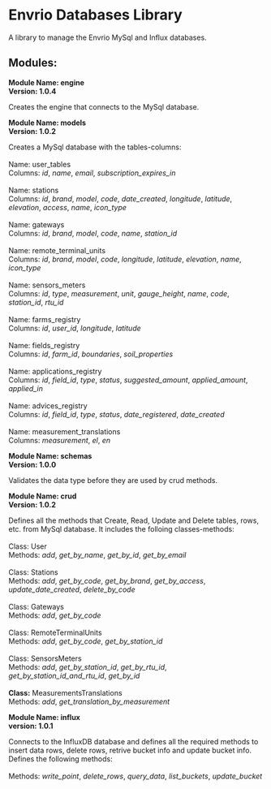 # Envrio Databases Library

A library to manage the Envrio MySql and Influx databases.

## Modules:

**Module Name: engine**
<br>
**Version: 1.0.4**

Creates the engine that connects to the MySql database.

**Module Name: models**
<br>
**Version: 1.0.2**

Creates a MySql database with the tables-columns:
<br>
<br>
Name: user_tables
<br>
Columns: *id*, *name*, *email*, *subscription_expires_in*
<br>
<br>
Name: stations
<br>
Columns: *id*, *brand*, *model*, *code*, *date_created*,
*longitude*, *latitude*, *elevation*, *access*,
*name*, *icon_type*
<br>
<br>
Name: gateways
<br>
Columns: *id*, *brand*, *model*, *code*, *name*, *station_id*
<br>
<br>
Name: remote_terminal_units
<br>
Columns: *id*, *brand*, *model*, *code*, *longitude*, *latitude*,
*elevation*, *name*, *icon_type*
<br>
<br>
Name: sensors_meters
<br>
Columns: *id*, *type*, *measurement*, *unit*, *gauge_height*,
*name*, *code*, *station_id*, *rtu_id*
<br>
<br>
Name: farms_registry
<br>
Columns: *id*, *user_id*, *longitude*, *latitude*
<br>
<br>
Name: fields_registry
<br>
Columns: *id*, *farm_id*, *boundaries*, *soil_properties*
<br>
<br>
Name: applications_registry
<br>
Columns: *id*, *field_id*, *type*, *status*, *suggested_amount*,
*applied_amount*, *applied_in*
<br>
<br>
Name: advices_registry
<br>
Columns: *id*, *field_id*, *type*, *status*, *date_registered*, *date_created*
<br>
<br>
Name: measurement_translations
<br>
Columns: *measurement*, *el*, *en*

**Module Name: schemas**
<br>
**Version: 1.0.0**

Validates the data type before they are used by crud methods.

**Module Name: crud**
<br>
**Version: 1.0.2**

Defines all the methods that Create, Read, Update and Delete
tables, rows, etc. from MySql database. It includes the
folloing classes-methods:
<br>
<br>
Class: User
<br>
Methods: *add*, *get_by_name*, *get_by_id*, *get_by_email*
<br>
<br>
Class: Stations
<br>
Methods: *add*, *get_by_code*, *get_by_brand*, *get_by_access*, *update_date_created*, *delete_by_code*
<br>
<br>
Class: Gateways
<br>
Methods: *add*, *get_by_code*
<br>
<br>
Class: RemoteTerminalUnits
<br>
Methods: *add*, *get_by_code*, *get_by_station_id*
<br>
<br>
Class: SensorsMeters
<br>
Methods: *add*, *get_by_station_id*, *get_by_rtu_id*, *get_by_station_id_and_rtu_id*, *get_by_id*
<br>
<br>
**Class:** MeasurementsTranslations
<br>
Methods: *add*, *get_translation_by_measurement*

**Module Name: influx**
<br>
**version: 1.0.1**

Connects to the InfluxDB database and defines all the required 
methods to insert data rows, delete rows, retrive bucket info
and update bucket info. Defines the following methods:
<br>
<br>
Methods: *write_point*, *delete_rows*, *query_data*, *list_buckets*, *update_bucket*


